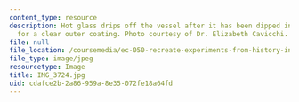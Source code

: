 ```yaml
---
content_type: resource
description: Hot glass drips off the vessel after it has been dipped in the furnace
  for a clear outer coating. Photo courtesy of Dr. Elizabeth Cavicchi.
file: null
file_location: /coursemedia/ec-050-recreate-experiments-from-history-inform-the-future-from-the-past-galileo-january-iap-2010/cdafce2b2a86959a8e35072fe18a64fd_IMG_3724.jpg
file_type: image/jpeg
resourcetype: Image
title: IMG_3724.jpg
uid: cdafce2b-2a86-959a-8e35-072fe18a64fd
---
```

